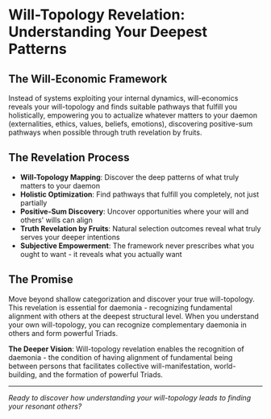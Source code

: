 # Will-Topology Revelation: Understanding Your Deepest Patterns

## The Will-Economic Framework
Instead of systems exploiting your internal dynamics, will-economics reveals your will-topology and finds suitable pathways that fulfill you holistically, empowering you to actualize whatever matters to your daemon (externalities, ethics, values, beliefs, emotions), discovering positive-sum pathways when possible through truth revelation by fruits.

## The Revelation Process
- **Will-Topology Mapping**: Discover the deep patterns of what truly matters to your daemon
- **Holistic Optimization**: Find pathways that fulfill you completely, not just partially
- **Positive-Sum Discovery**: Uncover opportunities where your will and others' wills can align
- **Truth Revelation by Fruits**: Natural selection outcomes reveal what truly serves your deeper intentions
- **Subjective Empowerment**: The framework never prescribes what you ought to want - it reveals what you actually want

## The Promise
Move beyond shallow categorization and discover your true will-topology. This revelation is essential for daemonia - recognizing fundamental alignment with others at the deepest structural level. When you understand your own will-topology, you can recognize complementary daemonia in others and form powerful Triads.

**The Deeper Vision**: Will-topology revelation enables the recognition of daemonia - the condition of having alignment of fundamental being between persons that facilitates collective will-manifestation, world-building, and the formation of powerful Triads.

---

*Ready to discover how understanding your will-topology leads to finding your resonant others?*